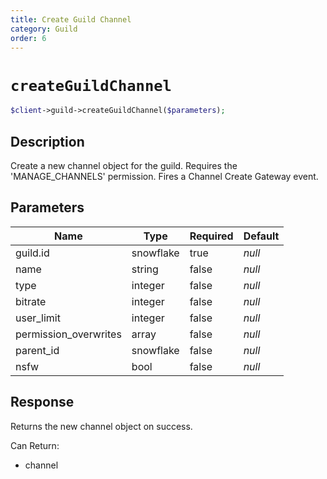 ```yaml
---
title: Create Guild Channel
category: Guild
order: 6
---
```


# `createGuildChannel`

```php
$client->guild->createGuildChannel($parameters);
```

## Description

Create a new channel object for the guild. Requires the &#039;MANAGE_CHANNELS&#039; permission.  Fires a Channel Create Gateway event.

## Parameters


Name | Type | Required | Default
--- | --- | --- | ---
guild.id | snowflake | true | *null*
name | string | false | *null*
type | integer | false | *null*
bitrate | integer | false | *null*
user_limit | integer | false | *null*
permission_overwrites | array | false | *null*
parent_id | snowflake | false | *null*
nsfw | bool | false | *null*

## Response

Returns the new channel object on success.

Can Return:

* channel
